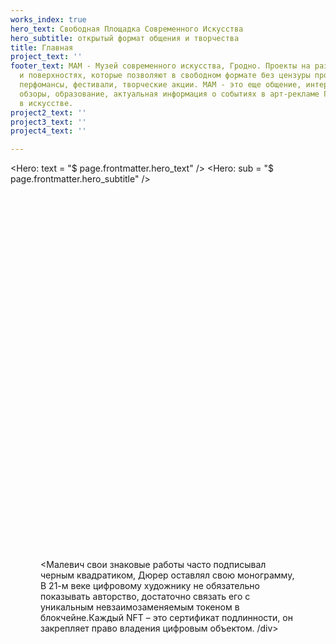 ```yaml
---
works_index: true
hero_text: Свободная Площадка Современного Искусства
hero_subtitle: открытый формат общения и творчества
title: Главная
project_text: ''
footer_text: МАМ - Музей современного искусства, Гродно. Проекты на различных плоскостях
  и поверхностях, которые позволяют в свободном формате без цензуры проведения выставки,
  перфомансы, фестивали, творческие акции. МАМ - это еще общение, интервью, рецензии,
  обзоры, образование, актуальная информация о событиях в арт-рекламе Гродно, тенденциях
  в искусстве.
project2_text: ''
project3_text: ''
project4_text: ''

---
```

<Hero: text = "$ page.frontmatter.hero_text" /> <Hero: sub = "$ page.frontmatter.hero_subtitle" />

<ClientOnly> <WorksList /> </ClientOnly>

<div style = "margin: 0 5vw"> <p style = "font-size: clamp (1rem, 2.5vw, 1.5rem); color: # 7b808a; margin: 15vh auto; text-align: start; max-width : 800px; ">  </p> <Малевич свои знаковые работы часто подписывал черным квадратиком, Дюрер оставлял свою монограмму, В 21-м веке цифровому художнику не обязательно показывать авторство, достаточно связать его с уникальным невзаимозаменяемым токеном в блокчейне.Каждый NFT – это сертификат подлинности, он закрепляет право владения цифровым объектом.
/div>

<ClientOnly> <ProjectList /> </ClientOnly>
